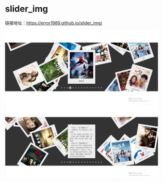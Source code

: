 # slider_img
链接地址：https://error1989.github.io/slider_img/

![image](https://github.com/Error1989/slider_img/blob/master/images/show.jpg)
![image](https://github.com/Error1989/slider_img/blob/master/images/show_2.jpg)
